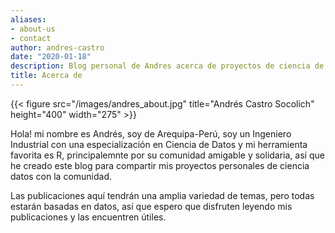 ```yaml
---
aliases:
- about-us
- contact
author: andres-castro
date: "2020-01-18"
description: Blog personal de Andres acerca de proyectos de ciencia de datos y cultura maker.
title: Acerca de
---
```


{{< figure src="/images/andres_about.jpg" title="Andrés Castro Socolich" height="400" width="275" >}}

Hola! mi nombre es Andrés, soy de Arequipa-Perú, soy un Ingeniero Industrial con una especialización 
en Ciencia de Datos y mi herramienta favorita es R, principalemnte por su comunidad amigable y 
solidaria, así que he creado este blog para compartir mis proyectos personales de ciencia datos con la comunidad.

Las publicaciones aquí tendrán una amplia variedad de temas, pero todas estarán basadas en datos, así que espero que disfruten leyendo mis publicaciones y las encuentren útiles.